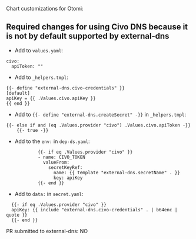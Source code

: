 Chart customizations for Otomi:

## Required changes for using Civo DNS because it is not by default supported by external-dns

- Add to `values.yaml`:

```
civo:
  apiToken: ""
```

- Add to `_helpers.tmpl`:

```
{{- define "external-dns.civo-credentials" }}
[default]
apiKey = {{ .Values.civo.apiKey }}
{{ end }}
```

- Add to `{{- define "external-dns.createSecret" -}}` in `_helpers.tmpl`:

```
{{- else if and (eq .Values.provider "civo") .Values.civo.apiToken -}}
    {{- true -}}
```


- Add to the `env:` in `dep-ds.yaml`:

```
            {{- if eq .Values.provider "civo" }}
            - name: CIVO_TOKEN
              valueFrom:
                secretKeyRef:
                  name: {{ template "external-dns.secretName" . }}
                  key: apiKey
            {{- end }}
```

- Add to `data:` in `secret.yaml`:

```
  {{- if eq .Values.provider "civo" }}
  apiKey: {{ include "external-dns.civo-credentials" . | b64enc | quote }}
  {{- end }}
```

PR submitted to external-dns: NO